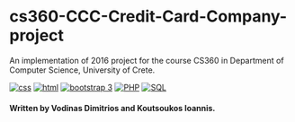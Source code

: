 # cs360-CCC-Credit-Card-Company-project
An implementation of 2016 project for the course CS360 in Department of Computer Science, University of Crete.

[![css](https://forthebadge.com/images/badges/uses-css.svg)]()
[![html](https://forthebadge.com/images/badges/uses-html.svg)]()
[![bootstrap 3](https://img.shields.io/badge/Boostrap-3-green.svg)]()
[![PHP](https://img.shields.io/badge/Uses-PHP-green.svg)]()
[![SQL](https://img.shields.io/badge/Uses-SQL-green.svg)]()

#### Written by Vodinas Dimitrios and Koutsoukos Ioannis.
